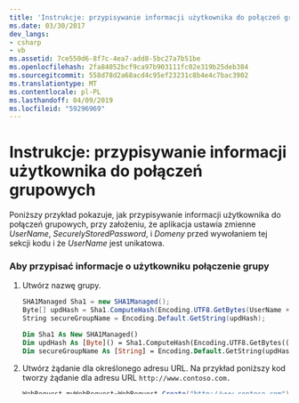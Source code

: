 ```yaml
---
title: 'Instrukcje: przypisywanie informacji użytkownika do połączeń grupowych'
ms.date: 03/30/2017
dev_langs:
- csharp
- vb
ms.assetid: 7ce550d6-8f7c-4ea7-add8-5bc27a7b51be
ms.openlocfilehash: 2fa84052bcf9ca97b903111fc02e319b25deb384
ms.sourcegitcommit: 558d78d2a68acd4c95ef23231c8b4e4c7bac3902
ms.translationtype: MT
ms.contentlocale: pl-PL
ms.lasthandoff: 04/09/2019
ms.locfileid: "59296969"
---
```

# <a name="how-to-assign-user-information-to-group-connections"></a>Instrukcje: przypisywanie informacji użytkownika do połączeń grupowych

 Poniższy przykład pokazuje, jak przypisywanie informacji użytkownika do połączeń grupowych, przy założeniu, że aplikacja ustawia zmienne *UserName*, *SecurelyStoredPassword*, i  *Domeny* przed wywołaniem tej sekcji kodu i że *UserName* jest unikatowa.  
  
### <a name="to-assign-user-information-to-a-group-connection"></a>Aby przypisać informacje o użytkowniku połączenie grupy  
  
1. Utwórz nazwę grupy.  
  
    ```csharp  
    SHA1Managed Sha1 = new SHA1Managed();  
    Byte[] updHash = Sha1.ComputeHash(Encoding.UTF8.GetBytes(UserName + SecurelyStoredPassword + Domain));  
    String secureGroupName = Encoding.Default.GetString(updHash);  
    ```  
  
    ```vb  
    Dim Sha1 As New SHA1Managed()  
    Dim updHash As [Byte]() = Sha1.ComputeHash(Encoding.UTF8.GetBytes((UserName + SecurelyStoredPassword + Domain)))  
    Dim secureGroupName As [String] = Encoding.Default.GetString(updHash)  
    ```  
  
2. Utwórz żądanie dla określonego adresu URL. Na przykład poniższy kod tworzy żądanie dla adresu URL `http://www.contoso.com.`  
  
    ```csharp  
    WebRequest myWebRequest=WebRequest.Create("http://www.contoso.com");  
    ```  
  
    ```vb  
    Dim myWebRequest As WebRequest = WebRequest.Create("http://www.contoso.com")  
    ```  
  
3. Ustawianie poświadczeń i GroupName połączenia dla żądania sieci Web i Wywołaj **metody GetResponse** można pobrać **elementu WebResponse** obiektu.  
  
    ```csharp  
    myWebRequest.Credentials = new NetworkCredential(UserName, SecurelyStoredPassword, Domain);   
    myWebRequest.ConnectionGroupName = secureGroupName;  
  
    WebResponse myWebResponse=myWebRequest.GetResponse();  
    ```  
  
    ```vb  
    myWebRequest.Credentials = New NetworkCredential(UserName, SecurelyStoredPassword, Domain)  
    myWebRequest.ConnectionGroupName = secureGroupName  
  
    Dim myWebResponse As WebResponse = myWebRequest.GetResponse()  
    ```  
  
4. Po za pomocą obiektu WebRespose, należy zamknąć w strumieniu odpowiedzi.  
  
    ```csharp  
    MyWebResponse.Close();  
    ```  
  
    ```vb  
    MyWebResponse.Close()  
    ```  
  
 Przykład  
  
```csharp  
// Create a connection group name.  
SHA1Managed Sha1 = new SHA1Managed();  
Byte[] updHash = Sha1.ComputeHash(Encoding.UTF8.GetBytes(UserName + SecurelyStoredPassword + Domain));  
String secureGroupName = Encoding.Default.GetString(updHash);  
  
// Create a request for a specific URL.  
WebRequest myWebRequest=WebRequest.Create("http://www.contoso.com");  
  
myWebRequest.Credentials = new NetworkCredential(UserName, SecurelyStoredPassword, Domain);   
myWebRequest.ConnectionGroupName = secureGroupName;  
  
WebResponse myWebResponse=myWebRequest.GetResponse();  
  
// Insert the code that uses myWebResponse.  
  
MyWebResponse.Close();  
```  
  
```vb  
' Create a secure group name.  
Dim Sha1 As New SHA1Managed()  
Dim updHash As [Byte]() = Sha1.ComputeHash(Encoding.UTF8.GetBytes((UserName + SecurelyStoredPassword + Domain)))  
Dim secureGroupName As [String] = Encoding.Default.GetString(updHash)  
  
' Create a request for a specific URL.  
Dim myWebRequest As WebRequest = WebRequest.Create("http://www.contoso.com")  
  
myWebRequest.Credentials = New NetworkCredential(UserName, SecurelyStoredPassword, Domain)  
myWebRequest.ConnectionGroupName = secureGroupName  
  
Dim myWebResponse As WebResponse = myWebRequest.GetResponse()  
  
' Insert the code that uses myWebResponse.  
MyWebResponse.Close()  
```  
  
## <a name="see-also"></a>Zobacz także

- [Zarządzanie połączeniami](../../../docs/framework/network-programming/managing-connections.md)
- [Grupowanie połączeń](../../../docs/framework/network-programming/connection-grouping.md)
